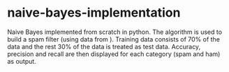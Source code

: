# naive-bayes-implementation
Naive Bayes implemented from scratch in python. The algorithm is used to build a spam filter (using data from ). Training data consists of 70% of the data and the rest 30% of the data is treated as test data. Accuracy, precision and recall are then displayed for each category (spam and ham) as output. 

